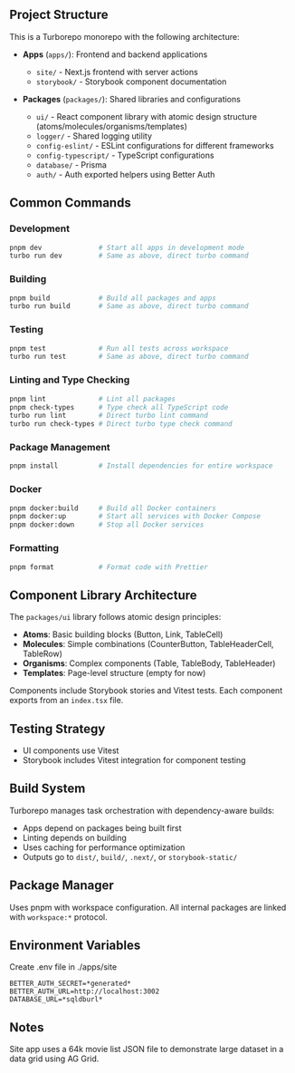 ## Project Structure

This is a Turborepo monorepo with the following architecture:

- **Apps** (`apps/`): Frontend and backend applications
  - `site/` - Next.js frontend with server actions
  - `storybook/` - Storybook component documentation

- **Packages** (`packages/`): Shared libraries and configurations
  - `ui/` - React component library with atomic design structure (atoms/molecules/organisms/templates)
  - `logger/` - Shared logging utility
  - `config-eslint/` - ESLint configurations for different frameworks
  - `config-typescript/` - TypeScript configurations
  - `database/` - Prisma
  - `auth/` - Auth exported helpers using Better Auth

## Common Commands

### Development
```bash
pnpm dev              # Start all apps in development mode
turbo run dev         # Same as above, direct turbo command
```

### Building
```bash
pnpm build            # Build all packages and apps
turbo run build       # Same as above, direct turbo command
```

### Testing
```bash
pnpm test             # Run all tests across workspace
turbo run test        # Same as above, direct turbo command
```

### Linting and Type Checking
```bash
pnpm lint             # Lint all packages
pnpm check-types      # Type check all TypeScript code
turbo run lint        # Direct turbo lint command
turbo run check-types # Direct turbo type check command
```

### Package Management
```bash
pnpm install          # Install dependencies for entire workspace
```

### Docker
```bash
pnpm docker:build     # Build all Docker containers
pnpm docker:up        # Start all services with Docker Compose
pnpm docker:down      # Stop all Docker services
```

### Formatting
```bash
pnpm format           # Format code with Prettier
```

## Component Library Architecture

The `packages/ui` library follows atomic design principles:
- **Atoms**: Basic building blocks (Button, Link, TableCell)
- **Molecules**: Simple combinations (CounterButton, TableHeaderCell, TableRow)
- **Organisms**: Complex components (Table, TableBody, TableHeader)
- **Templates**: Page-level structure (empty for now)

Components include Storybook stories and Vitest tests. Each component exports from an `index.tsx` file.

## Testing Strategy

- UI components use Vitest
- Storybook includes Vitest integration for component testing

## Build System

Turborepo manages task orchestration with dependency-aware builds:
- Apps depend on packages being built first
- Linting depends on building
- Uses caching for performance optimization
- Outputs go to `dist/`, `build/`, `.next/`, or `storybook-static/`

## Package Manager

Uses pnpm with workspace configuration. All internal packages are linked with `workspace:*` protocol.

## Environment Variables

Create .env file in ./apps/site

```
BETTER_AUTH_SECRET=*generated*
BETTER_AUTH_URL=http://localhost:3002
DATABASE_URL=*sqldburl*
```

## Notes

Site app uses a 64k movie list JSON file to demonstrate large dataset in a data grid using AG Grid.